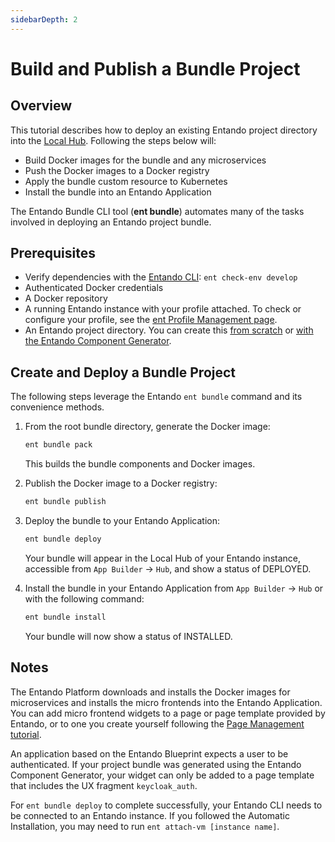 ```yaml
---
sidebarDepth: 2
---
```

# Build and Publish a Bundle Project
## Overview
This tutorial describes how to deploy an existing Entando project directory into the [Local Hub](../../../docs/getting-started/concepts-overview.md#entando-local-hub). Following the steps below will:

- Build Docker images for the bundle and any microservices
- Push the Docker images to a Docker registry
- Apply the bundle custom resource to Kubernetes
- Install the bundle into an Entando Application

The Entando Bundle CLI tool (**ent bundle**) automates many of the tasks involved in deploying an Entando project bundle.

## Prerequisites
* Verify dependencies with the [Entando CLI](../../../docs/getting-started/entando-cli.md#check-the-environment): `ent check-env develop`
* Authenticated Docker credentials
* A Docker repository
* A running Entando instance with your profile attached. To check or configure your profile, see the [ent Profile Management page](../../../docs/getting-started/ent-profile.md).
* An Entando project directory. You can create this [from scratch](./publish-simple-bundle.md) or [with the Entando Component Generator](../ms/generate-microservices-and-micro-frontends.md).

## Create and Deploy a Bundle Project

The following steps leverage the Entando `ent bundle` command and its convenience methods.

1. From the root bundle directory, generate the Docker image:
   ``` sh
   ent bundle pack
   ```
   This builds the bundle components and Docker images.

2. Publish the Docker image to a Docker registry:
   ``` sh
   ent bundle publish
   ```

3. Deploy the bundle to your Entando Application:
   ``` sh
   ent bundle deploy
   ```
   Your bundle will appear in the Local Hub of your Entando instance, accessible from `App Builder` → `Hub`, and show a status of DEPLOYED.

4. Install the bundle in your Entando Application from `App Builder` → `Hub` or with the following command:
   ``` sh
   ent bundle install
   ```
   Your bundle will now show a status of INSTALLED. 

## Notes

The Entando Platform downloads and installs the Docker images for microservices and installs the micro frontends into the Entando Application. You can add micro frontend widgets to a page or page template provided by Entando, or to one you create yourself following the [Page Management tutorial](../../compose/page-management.md). 

An application based on the Entando Blueprint expects a user to be authenticated. If your project bundle was generated using the Entando Component Generator, your widget can only be added to a page template that includes the UX fragment `keycloak_auth`.

For `ent bundle deploy` to complete successfully, your Entando CLI needs to be connected to an Entando instance. If you followed the Automatic Installation, you may need to run `ent attach-vm [instance name]`. 

